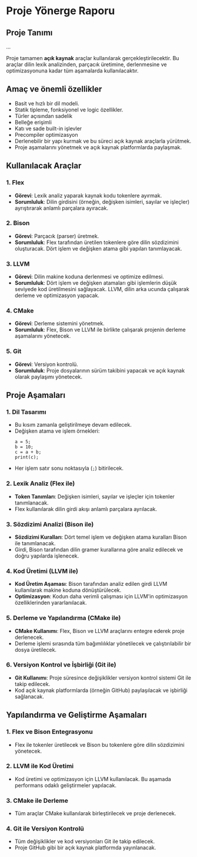 # Proje Yönerge Raporu

## Proje Tanımı
...

Proje tamamen **açık kaynak** araçlar kullanılarak gerçekleştirilecektir. Bu araçlar dilin lexik analizinden, parçacık üretimine, derlenmesine ve optimizasyonuna kadar tüm aşamalarda kullanılacaktır.

## Amaç ve önemli özellikler
- Basit ve hızlı bir dil modeli.
- Statik tipleme, fonksiyonel ve logic özellikler.
- Türler açısından sadelik
- Belleğe erişimli
- Katı ve sade built-in işlevler
- Precompiler optimizasyon
- Derlenebilir bir yapı kurmak ve bu süreci açık kaynak araçlarla yürütmek.
- Proje aşamalarını yönetmek ve açık kaynak platformlarda paylaşmak.

## Kullanılacak Araçlar

### 1. **Flex**
- **Görevi**: Lexik analiz yaparak kaynak kodu tokenlere ayırmak.
- **Sorumluluk**: Dilin girdisini (örneğin, değişken isimleri, sayılar ve işleçler) ayrıştırarak anlamlı parçalara ayıracak.

### 2. **Bison**
- **Görevi**: Parçacık (parser) üretmek.
- **Sorumluluk**: Flex tarafından üretilen tokenlere göre dilin sözdizimini oluşturacak. Dört işlem ve değişken atama gibi yapıları tanımlayacak.

### 3. **LLVM**
- **Görevi**: Dilin makine koduna derlenmesi ve optimize edilmesi.
- **Sorumluluk**: Dört işlem ve değişken atamaları gibi işlemlerin düşük seviyede kod üretilmesini sağlayacak. LLVM, dilin arka ucunda çalışarak derleme ve optimizasyon yapacak.

### 4. **CMake**
- **Görevi**: Derleme sistemini yönetmek.
- **Sorumluluk**: Flex, Bison ve LLVM ile birlikte çalışarak projenin derleme aşamalarını yönetecek.

### 5. **Git**
- **Görevi**: Versiyon kontrolü.
- **Sorumluluk**: Proje dosyalarının sürüm takibini yapacak ve açık kaynak olarak paylaşımı yönetecek.

## Proje Aşamaları

### 1. **Dil Tasarımı**
   - Bu kısım zamanla geliştirilmeye devam edilecek.
   - Değişken atama ve işlem örnekleri:
     ```
     a = 5;
     b = 10;
     c = a + b;
     print(c);
     ```
   - Her işlem satır sonu noktasıyla (`;`) bitirilecek.

### 2. **Lexik Analiz (Flex ile)**
   - **Token Tanımları**: Değişken isimleri, sayılar ve işleçler için tokenler tanımlanacak.
   - Flex kullanılarak dilin girdi akışı anlamlı parçalara ayrılacak.

### 3. **Sözdizimi Analizi (Bison ile)**
   - **Sözdizimi Kuralları**: Dört temel işlem ve değişken atama kuralları Bison ile tanımlanacak.
   - Girdi, Bison tarafından dilin gramer kurallarına göre analiz edilecek ve doğru yapılarda işlenecek.

### 4. **Kod Üretimi (LLVM ile)**
   - **Kod Üretim Aşaması**: Bison tarafından analiz edilen girdi LLVM kullanılarak makine koduna dönüştürülecek.
   - **Optimizasyon**: Kodun daha verimli çalışması için LLVM'in optimizasyon özelliklerinden yararlanılacak.

### 5. **Derleme ve Yapılandırma (CMake ile)**
   - **CMake Kullanımı**: Flex, Bison ve LLVM araçlarını entegre ederek proje derlenecek.
   - Derleme işlemi sırasında tüm bağımlılıklar yönetilecek ve çalıştırılabilir bir dosya üretilecek.

### 6. **Versiyon Kontrol ve İşbirliği (Git ile)**
   - **Git Kullanımı**: Proje süresince değişiklikler versiyon kontrol sistemi Git ile takip edilecek.
   - Kod açık kaynak platformlarda (örneğin GitHub) paylaşılacak ve işbirliği sağlanacak.

## Yapılandırma ve Geliştirme Aşamaları

### 1. **Flex ve Bison Entegrasyonu**
   - Flex ile tokenler üretilecek ve Bison bu tokenlere göre dilin sözdizimini yönetecek.

### 2. **LLVM ile Kod Üretimi**
   - Kod üretimi ve optimizasyon için LLVM kullanılacak. Bu aşamada performans odaklı geliştirmeler yapılacak.

### 3. **CMake ile Derleme**
   - Tüm araçlar CMake kullanılarak birleştirilecek ve proje derlenecek.

### 4. **Git ile Versiyon Kontrolü**
   - Tüm değişiklikler ve kod versiyonları Git ile takip edilecek.
   - Proje GitHub gibi bir açık kaynak platformda yayınlanacak.
